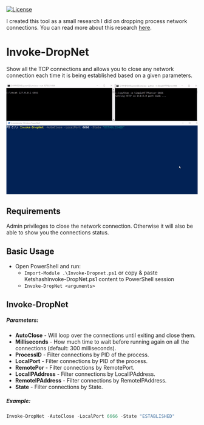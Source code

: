 [![License][license-img]][license]

I created this tool as a small research I did on dropping process network connections. You can read more about this research [here](https://eviatargerzi.medium.com/quiet-in-the-windows-dropping-network-connections-a5181b874116).

# Invoke-DropNet
Show all the TCP connections and allows you to close any network connection each time it is being established based on a given parameters.


![alt text](https://github.com/g3rzi/DropNet/blob/assets/Invoke-DropNet.gif)

## Requirements
Admin privileges to close the network connection. Otherwise it will also be able to show you the connections status.

## Basic Usage
-	Open PowerShell and run:
	- `Import-Module .\Invoke-Dropnet.ps1` or copy & paste KetshashInvoke-DropNet.ps1 content to PowerShell session
	- `Invoke-DropNet <arguments>`

## Invoke-DropNet
##### Parameters:
* __AutoClose__ - Will loop over the connections until exiting and close them. 
* __Milliseconds__ - How much time to wait before running again on all the connections (default: 300 milliseconds). 
* __ProcessID__ - Filter connections by PID of the process.  
* __LocalPort__ - Filter connections by PID of the process.
* __RemotePor__ - Filter connections by RemotePort.
* __LocalIPAddress__ - Filter connections by LocalIPAddress. 
* __RemoteIPAddress__ - Filter connections by RemoteIPAddress. 
* __State__ - Filter connections by State. 



##### Example:
```powershell
Invoke-DropNet -AutoClose -LocalPort 6666 -State "ESTABLISHED"
```


[license-img]: https://img.shields.io/github/license/g3rzi/DropNet.svg
[license]: https://github.com/g3rzi/DropNet/blob/master/LICENSE
